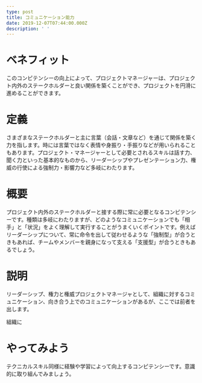 ```yaml
---
type: post
title: コミュニケーション能力
date: 2019-12-07T07:44:00.000Z
description: ' '
---
```

# ベネフィット

このコンピテンシーの向上によって、プロジェクトマネージャーは、プロジェクト内外のステークホルダーと良い関係を築くことができ、プロジェクトを円滑に進めることができます。

# 定義

さまざまなステークホルダーと主に言葉（会話・文章など）を通じて関係を築く力を指します。時には言葉ではなく表情や身振り・手振りなどが用いられることもあります。プロジェクト・マネージャーとして必要とされるスキルは話す力、聞く力といった基本的なものから、リーダーシップやプレゼンテーション力、権威の行使による強制力・影響力など多岐にわたります。

# 概要

プロジェクト内外のステークホルダーと接する際に常に必要となるコンピテンシーです。種類は多岐にわたりますが、どのようなコミュニケーションでも「相手」と「状況」をよく理解して実行することがうまくいくポイントです。例えばリーダーシップについて、常に命令を出して従わせるような「強制型」が合うときもあれば、チームやメンバーを親身になって支える「支援型」が合うときもあるでしょう。

# 説明

リーダーシップ、権力と権威プロジェクトマネージャとして、組織に対するコミュニケーション、向き合う上でのコミュニケーションがあるが、ここでは前者を出します。

組織に

# やってみよう

テクニカルスキル同様に経験や学習によって向上するコンピテンシーです。意識的に取り組んでみましょう。
